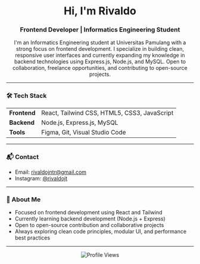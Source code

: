 <h1 align="center">Hi, I'm Rivaldo</h1>
<h3 align="center">Frontend Developer | Informatics Engineering Student</h3>

<p align="center">
I'm an Informatics Engineering student at Universitas Pamulang with a strong focus on frontend development.  
I specialize in building clean, responsive user interfaces and currently expanding my knowledge in backend technologies using Express.js, Node.js, and MySQL.  
Open to collaboration, freelance opportunities, and contributing to open-source projects.
</p>

---

### 🛠️ Tech Stack

<table>
  <tr>
    <td><strong>Frontend</strong></td>
    <td>React, Tailwind CSS, HTML5, CSS3, JavaScript</td>
  </tr>
  <tr>
    <td><strong>Backend</strong></td>
    <td>Node.js, Express.js, MySQL</td>
  </tr>
  <tr>
    <td><strong>Tools</strong></td>
    <td>Figma, Git, Visual Studio Code</td>
  </tr>
</table>

---

### 📬 Contact

- Email: [rivaldojntr@gmail.com](mailto:rivaldojntr@gmail.com)  
- Instagram: [@rivaldojt](https://instagram.com/rivaldojt)

---

### 📌 About Me

- Focused on frontend development using React and Tailwind  
- Currently learning backend development (Node.js + Express)  
- Open to open-source contribution and collaborative projects  
- Always exploring clean code principles, modular UI, and performance best practices

---

<p align="center">
  <img src="https://komarev.com/ghpvc/?username=yjm26&style=flat-square&color=gray" alt="Profile Views"/>
</p>
